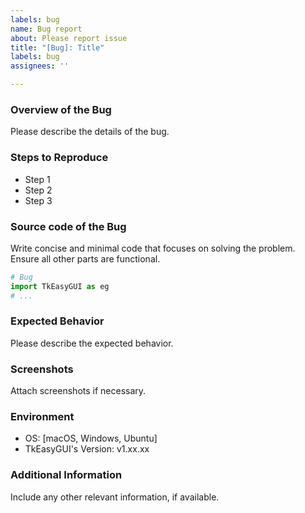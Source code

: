 ```yaml
---
labels: bug
name: Bug report
about: Please report issue
title: "[Bug]: Title"
labels: bug
assignees: ''

---
```


### Overview of the Bug
Please describe the details of the bug.

### Steps to Reproduce
- Step 1
- Step 2
- Step 3

### Source code of the Bug

Write concise and minimal code that focuses on solving the problem. Ensure all other parts are functional.

```py
# Bug
import TkEasyGUI as eg
# ...
```

### Expected Behavior
Please describe the expected behavior.

### Screenshots
Attach screenshots if necessary.

### Environment
- OS: [macOS, Windows, Ubuntu]
- TkEasyGUI's Version: v1.xx.xx

### Additional Information
Include any other relevant information, if available.
